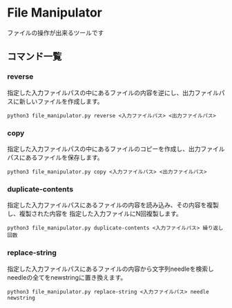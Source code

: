 # File Manipulator
ファイルの操作が出来るツールです

## コマンド一覧

### reverse
指定した入力ファイルパスの中にあるファイルの内容を逆にし、出力ファイルパスに新しいファイルを作成します。

```
python3 file_manipulator.py reverse <入力ファイルパス> <出力ファイルパス>
```

### copy
指定した入力ファイルパスの中にあるファイルのコピーを作成し、出力ファイルパスにあるファイルを保存します。

```
python3 file_manipulator.py copy <入力ファイルパス> <出力ファイルパス>
```

### duplicate-contents
指定した入力ファイルパスにあるファイルの内容を読み込み、その内容を複製し、複製された内容を 指定した入力ファイルにN回複製します。

```
python3 file_manipulator.py duplicate-contents <入力ファイルパス> 繰り返し回数
```

### replace-string
指定した入力ファイルパスにあるファイルの内容から文字列needleを検索しneedleの全てをnewstringに置き換えます。

```
python3 file_manipulator.py replace-string <入力ファイルパス> needle newstring
```
